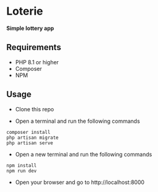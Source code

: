 # Loterie

**Simple lottery app**

## Requirements
* PHP 8.1 or higher
* Composer
* NPM

## Usage
* Clone this repo

* Open a terminal and run the following commands
```
composer install 
php artisan migrate
php artisan serve
```

* Open a new terminal and run the following commands
```
npm install
npm run dev
```

* Open your browser and go to http://localhost:8000
